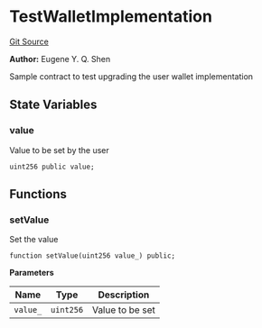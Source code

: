 # TestWalletImplementation
[Git Source](https://github.com/https://eyqs@plumenetwork/contracts/blob/b5edc4ed671c2231a27f7b5cb5598db490d2ae10/src/TestWalletImplementation.sol)

**Author:**
Eugene Y. Q. Shen

Sample contract to test upgrading the user wallet implementation


## State Variables
### value
Value to be set by the user


```solidity
uint256 public value;
```


## Functions
### setValue

Set the value


```solidity
function setValue(uint256 value_) public;
```
**Parameters**

|Name|Type|Description|
|----|----|-----------|
|`value_`|`uint256`|Value to be set|


